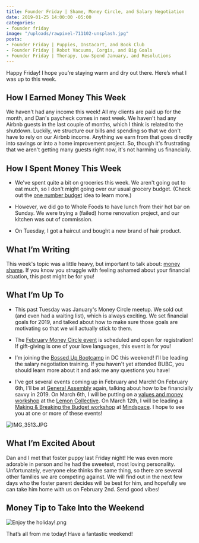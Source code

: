 ```yaml
---
title: Founder Friday | Shame, Money Circle, and Salary Negotiation
date: 2019-01-25 14:00:00 -05:00
categories:
- founder friday
image: "/uploads/rawpixel-711102-unsplash.jpg"
posts:
- Founder Friday | Puppies, Instacart, and Book Club
- Founder Friday | Robot Vacuums, Corgis, and Big Goals
- Founder Friday | Therapy, Low-Spend January, and Resolutions
---
```


Happy Friday! I hope you’re staying warm and dry out there. Here’s what I was up to this week.

## **How I Earned Money This Week**

We haven't had any income this week! All my clients are paid up for the month, and Dan's paycheck comes in next week. We haven't had any Airbnb guests in the last couple of months, which I think is related to the shutdown. Luckily, we structure our bills and spending so that we don't have to rely on our Airbnb income. Anything we earn from that goes directly into savings or into a home improvement project. So, though it's frustrating that we aren't getting many guests right now, it's not harming us financially. 

## **How I Spent Money This Week**

* We've spent quite a bit on groceries this week. We aren't going out to eat much, so I don't might going over our usual grocery budget. (Check out the [one number budget](https://www.maggiegermano.com/blog/how-to-use-one-budget-number-to-manage-your-money/) idea to learn more.) 

* However, we did go to Whole Foods to have lunch from their hot bar on Sunday. We were trying a (failed) home renovation project, and our kitchen was out of commission. 

* On Tuesday, I got a haircut and bought a new brand of hair product. 

## **What I’m Writing**

This week's topic was a little heavy, but important to talk about: [money shame](https://www.maggiegermano.com/blog/how-to-cope-with-your-money-shame/). If you know you struggle with feeling ashamed about your financial situation, this post might be for you!

## **What I’m Up To**

* This past Tuesday was January's Money Circle meetup. We sold out (and even had a waiting list), which is always exciting. We set financial goals for 2019, and talked about how to make sure those goals are motivating so that we will actually stick to them.

* The [February Money Circle event](https://www.eventbrite.com/e/money-circle-showing-your-love-on-a-budget-tickets-54758999642) is scheduled and open for registration! If gift-giving is one of your love languages, this event is for you!

* I’m joining the [Bossed Up Bootcamp](https://bossedup.org/bootcamp/) in DC this weekend! I’ll be leading the salary negotiation training. If you haven't yet attended BUBC, you should learn more about it and ask me any questions you have!

* I've got several events coming up in February and March! On February 6th, I'll be at [General Assembly](https://generalassemb.ly/education/money-matters-get-financially-savvy-in-2019/washington-dc/66002) again, talking about how to be financially savvy in 2019. On March 6th, I will be putting on a [values and money workshop](https://www.eventbrite.com/e/aligning-your-money-with-your-values-tickets-54778910195) at the [Lemon Collective](http://www.wearethelemoncollective.com/). On March 12th, I will be leading a [Making & Breaking the Budget workshop](https://www.eventbrite.com/e/making-breaking-the-budget-tickets-55047193638) at [Mindspace](https://www.mindspace.me/). I hope to see you at one or more of these events!

![IMG_3513.JPG](/uploads/IMG_3513.JPG)

## **What I’m Excited About**

Dan and I met that foster puppy last Friday night! He was even more adorable in person and he had the sweetest, most loving personality. Unfortunately, everyone else thinks the same thing, so there are several other families we are competing against. We will find out in the next few days who the foster parent decides will be best for him, and hopefully we can take him home with us on February 2nd. Send good vibes!

## **Money Tip to Take Into the Weekend**

![Enjoy the holiday!.png](/uploads/Enjoy%20the%20holiday!.png)

That’s all from me today! Have a fantastic weekend!